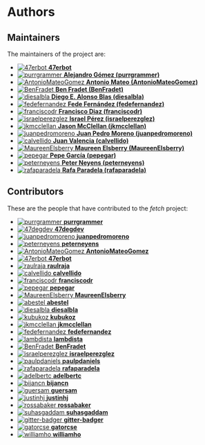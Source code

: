 [comment]: <> (Don't edit this file!)
[comment]: <> (It is automatically updated after every release of https://github.com/47degrees/.github)
[comment]: <> (If you want to suggest a change, please open a PR or issue in that repository)

# Authors

## Maintainers

The maintainers of the project are:

- [![47erbot](https://avatars1.githubusercontent.com/u/24799081?v=4&s=20) **47erbot**](https://github.com/47erbot)
- [![purrgrammer](https://avatars0.githubusercontent.com/u/42009830?v=4&s=20) **Alejandro Gómez (purrgrammer)**](https://github.com/purrgrammer)
- [![AntonioMateoGomez](https://avatars0.githubusercontent.com/u/25897490?v=4&s=20) **Antonio Mateo (AntonioMateoGomez)**](https://github.com/AntonioMateoGomez)
- [![BenFradet](https://avatars2.githubusercontent.com/u/1737211?v=4&s=20) **Ben Fradet (BenFradet)**](https://github.com/BenFradet)
- [![diesalbla](https://avatars1.githubusercontent.com/u/1764610?v=4&s=20) **Diego E. Alonso Blas (diesalbla)**](https://github.com/diesalbla)
- [![fedefernandez](https://avatars0.githubusercontent.com/u/720923?v=4&s=20) **Fede Fernández (fedefernandez)**](https://github.com/fedefernandez)
- [![franciscodr](https://avatars1.githubusercontent.com/u/1200151?v=4&s=20) **Francisco Diaz (franciscodr)**](https://github.com/franciscodr)
- [![israelperezglez](https://avatars1.githubusercontent.com/u/646886?v=4&s=20) **Israel Pérez (israelperezglez)**](https://github.com/israelperezglez)
- [![jkmcclellan](https://avatars3.githubusercontent.com/u/52432856?v=4&s=20) **Jason McClellan (jkmcclellan)**](https://github.com/jkmcclellan)
- [![juanpedromoreno](https://avatars2.githubusercontent.com/u/4879373?v=4&s=20) **Juan Pedro Moreno (juanpedromoreno)**](https://github.com/juanpedromoreno)
- [![calvellido](https://avatars0.githubusercontent.com/u/7753447?v=4&s=20) **Juan Valencia (calvellido)**](https://github.com/calvellido)
- [![MaureenElsberry](https://avatars0.githubusercontent.com/u/17556002?v=4&s=20) **Maureen Elsberry  (MaureenElsberry)**](https://github.com/MaureenElsberry)
- [![pepegar](https://avatars0.githubusercontent.com/u/694179?v=4&s=20) **Pepe García (pepegar)**](https://github.com/pepegar)
- [![peterneyens](https://avatars1.githubusercontent.com/u/6407606?v=4&s=20) **Peter Neyens (peterneyens)**](https://github.com/peterneyens)
- [![rafaparadela](https://avatars3.githubusercontent.com/u/315070?v=4&s=20) **Rafa Paradela (rafaparadela)**](https://github.com/rafaparadela)

## Contributors

These are the people that have contributed to the _fetch_ project:

- [![purrgrammer](https://avatars0.githubusercontent.com/u/42009830?v=4&s=20) **purrgrammer**](https://github.com/purrgrammer)
- [![47degdev](https://avatars3.githubusercontent.com/u/5580770?v=4&s=20) **47degdev**](https://github.com/47degdev)
- [![juanpedromoreno](https://avatars2.githubusercontent.com/u/4879373?v=4&s=20) **juanpedromoreno**](https://github.com/juanpedromoreno)
- [![peterneyens](https://avatars1.githubusercontent.com/u/6407606?v=4&s=20) **peterneyens**](https://github.com/peterneyens)
- [![AntonioMateoGomez](https://avatars0.githubusercontent.com/u/25897490?v=4&s=20) **AntonioMateoGomez**](https://github.com/AntonioMateoGomez)
- [![47erbot](https://avatars1.githubusercontent.com/u/24799081?v=4&s=20) **47erbot**](https://github.com/47erbot)
- [![raulraja](https://avatars3.githubusercontent.com/u/456796?v=4&s=20) **raulraja**](https://github.com/raulraja)
- [![calvellido](https://avatars0.githubusercontent.com/u/7753447?v=4&s=20) **calvellido**](https://github.com/calvellido)
- [![franciscodr](https://avatars1.githubusercontent.com/u/1200151?v=4&s=20) **franciscodr**](https://github.com/franciscodr)
- [![pepegar](https://avatars0.githubusercontent.com/u/694179?v=4&s=20) **pepegar**](https://github.com/pepegar)
- [![MaureenElsberry](https://avatars0.githubusercontent.com/u/17556002?v=4&s=20) **MaureenElsberry**](https://github.com/MaureenElsberry)
- [![abestel](https://avatars0.githubusercontent.com/u/47319500?v=4&s=20) **abestel**](https://github.com/abestel)
- [![diesalbla](https://avatars1.githubusercontent.com/u/1764610?v=4&s=20) **diesalbla**](https://github.com/diesalbla)
- [![kubukoz](https://avatars0.githubusercontent.com/u/894884?v=4&s=20) **kubukoz**](https://github.com/kubukoz)
- [![jkmcclellan](https://avatars3.githubusercontent.com/u/52432856?v=4&s=20) **jkmcclellan**](https://github.com/jkmcclellan)
- [![fedefernandez](https://avatars0.githubusercontent.com/u/720923?v=4&s=20) **fedefernandez**](https://github.com/fedefernandez)
- [![lambdista](https://avatars3.githubusercontent.com/u/4966276?v=4&s=20) **lambdista**](https://github.com/lambdista)
- [![BenFradet](https://avatars2.githubusercontent.com/u/1737211?v=4&s=20) **BenFradet**](https://github.com/BenFradet)
- [![israelperezglez](https://avatars1.githubusercontent.com/u/646886?v=4&s=20) **israelperezglez**](https://github.com/israelperezglez)
- [![paulpdaniels](https://avatars2.githubusercontent.com/u/2528918?v=4&s=20) **paulpdaniels**](https://github.com/paulpdaniels)
- [![rafaparadela](https://avatars3.githubusercontent.com/u/315070?v=4&s=20) **rafaparadela**](https://github.com/rafaparadela)
- [![adelbertc](https://avatars2.githubusercontent.com/u/1332980?v=4&s=20) **adelbertc**](https://github.com/adelbertc)
- [![bijancn](https://avatars3.githubusercontent.com/u/2117164?v=4&s=20) **bijancn**](https://github.com/bijancn)
- [![guersam](https://avatars3.githubusercontent.com/u/969120?v=4&s=20) **guersam**](https://github.com/guersam)
- [![justinhj](https://avatars0.githubusercontent.com/u/753059?v=4&s=20) **justinhj**](https://github.com/justinhj)
- [![rossabaker](https://avatars3.githubusercontent.com/u/142698?v=4&s=20) **rossabaker**](https://github.com/rossabaker)
- [![suhasgaddam](https://avatars2.githubusercontent.com/u/7282584?v=4&s=20) **suhasgaddam**](https://github.com/suhasgaddam)
- [![gitter-badger](https://avatars2.githubusercontent.com/u/8518239?v=4&s=20) **gitter-badger**](https://github.com/gitter-badger)
- [![gatorcse](https://avatars0.githubusercontent.com/u/358979?v=4&s=20) **gatorcse**](https://github.com/gatorcse)
- [![williamho](https://avatars1.githubusercontent.com/u/1883086?v=4&s=20) **williamho**](https://github.com/williamho)